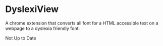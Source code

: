 # DyslexiView
A chrome extension that converts all font for a HTML accessible text on a webpage to a dyslexia friendly font.

Not Up to Date
